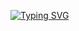[![Typing SVG](https://readme-typing-svg.demolab.com?font=Fira+Code&pause=1000&background=333333&width=435&lines=I+love+coding++%F0%9F%98%8C;keep+grinding+winning+%F0%9F%92%AA)](https://git.io/typing-svg)

<!--
**antonio-backnotfront/antonio-backnotfront** is a ✨ _special_ ✨ repository because its `README.md` (this file) appears on your GitHub profile.

Here are some ideas to get you started:

- 🔭 I’m currently working on ...
- 🌱 I’m currently learning ...
- 👯 I’m looking to collaborate on ...
- 🤔 I’m looking for help with ...
- 💬 Ask me about ...
- 📫 How to reach me: ...
- 😄 Pronouns: ...
- ⚡ Fun fact: ...
-->
